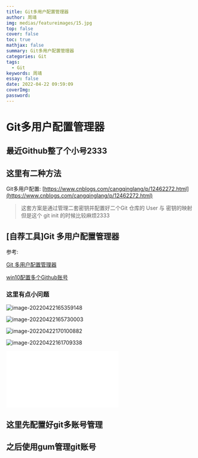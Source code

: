 ```yaml
---
title: Git多用户配置管理器
author: 周靖
img: medias/featureimages/15.jpg
top: false
cover: false
toc: true
mathjax: false
summary: Git多用户配置管理器
categories: Git
tags:
  - Git
keywords: 周靖
essay: false
date: 2022-04-22 09:59:09
coverImg:
password:
---
```


# Git多用户配置管理器

## 最近Github整了个小号2333

## 这里有二种方法

Git多用户配置: [https://www.cnblogs.com/cangqinglang/p/12462272.html](https://www.cnblogs.com/cangqinglang/p/12462272.html)

> 这套方案是通过管理二套密钥并配置好二个Git 仓库的 User 与 密钥的映射 但是这个 git init 的时候比较麻烦2333

## [自荐工具]Git 多用户配置管理器

参考:

[Git 多用户配置管理器](https://github.com/ruanyf/weekly/issues/1816)

[win10配置多个Github账号](https://juejin.cn/post/7047797048023711752)

### 这里有点小问题

![image-20220422165359148](https://qiniuyun.code520.com.cn/images/image-20220422165359148.png)

![image-20220422165730003](https://qiniuyun.code520.com.cn/images/image-20220422165730003.png)

![image-20220422170100882](https://qiniuyun.code520.com.cn/images/image-20220422170100882.png)

![image-20220422161709338](https://qiniuyun.code520.com.cn/images/image-20220422161709338.png)

<iframe src="//player.bilibili.com/player.html?aid=293935152&bvid=BV1BF411a7Uf&cid=436618366&page=1" scrolling="no" border="0" frameborder="no" framespacing="0" allowfullscreen="true"> </iframe>

## 这里先配置好git多账号管理

## 之后使用gum管理git账号

